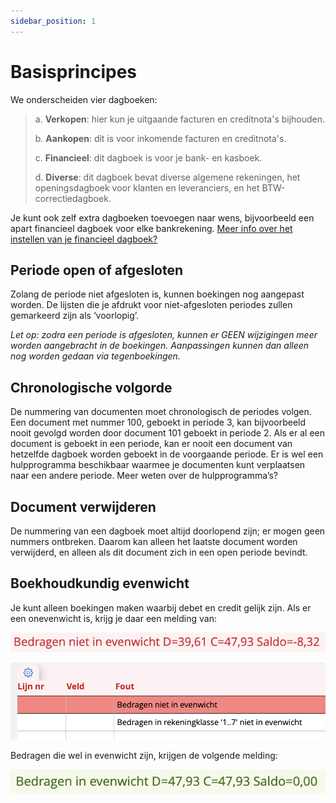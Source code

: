 ```yaml
---
sidebar_position: 1
---
```


# Basisprincipes

We onderscheiden vier dagboeken: 

>a. **Verkopen**: hier kun je uitgaande facturen en creditnota's bijhouden.
>
>b. **Aankopen**: dit is voor inkomende facturen en creditnota's.
>
>c. **Financieel**: dit dagboek is voor je bank- en kasboek.
>
>d. **Diverse**: dit dagboek bevat diverse algemene rekeningen, het openingsdagboek voor klanten en leveranciers, en het BTW-correctiedagboek.

Je kunt ook zelf extra dagboeken toevoegen naar wens, bijvoorbeeld een apart financieel dagboek voor elke bankrekening. <u>Meer info over het instellen van je financieel dagboek?</u> 

## Periode open of afgesloten

Zolang de periode niet afgesloten is, kunnen boekingen nog aangepast worden. De lijsten die je afdrukt voor niet-afgesloten periodes zullen gemarkeerd zijn als ‘voorlopig’.

*Let op: zodra een periode is afgesloten, kunnen er GEEN wijzigingen meer worden aangebracht in de boekingen. Aanpassingen kunnen dan alleen nog worden gedaan via tegenboekingen.*

## Chronologische volgorde

De nummering van documenten moet chronologisch de periodes volgen. Een document met nummer 100, geboekt in periode 3, kan bijvoorbeeld nooit gevolgd worden door document 101 geboekt in periode 2. Als er al een document is geboekt in een periode, kan er nooit een document van hetzelfde dagboek worden geboekt in de voorgaande periode. Er is wel een hulpprogramma beschikbaar waarmee je documenten kunt verplaatsen naar een andere periode. Meer weten over de hulpprogramma’s? 

## Document verwijderen

De nummering van een dagboek moet altijd doorlopend zijn; er mogen geen nummers ontbreken. Daarom kan alleen het laatste document worden verwijderd, en alleen als dit document zich in een open periode bevindt.

## Boekhoudkundig evenwicht

Je kunt alleen boekingen maken waarbij debet en credit gelijk zijn. Als er een onevenwicht is, krijg je daar een melding van: 

![alt text](../../../resources/documentboeken/image.png)

![alt text](../../../resources/documentboeken/image-1.png)


Bedragen die wel in evenwicht zijn, krijgen de volgende melding: 

![alt text](../../../resources/documentboeken/image-2.png)
